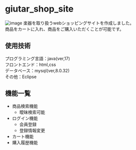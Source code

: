 # giutar_shop_site
![image](https://github.com/ksg0909/giutar_shop_site/assets/140469326/126a69b0-cbd0-44a2-a4b1-02b30dba4804)
楽器を取り扱うwebショッピングサイトを作成しました。  
商品をカートに入れ、商品をご購入いただくことが可能です。  
## 使用技術  
プログラミング言語：java(ver,17)  
フロントエンド：html,css  
データベース：mysql(ver,8.0.32)  
その他：Eclipse  

## 機能一覧
- 商品検索機能
  - 曖昧検索可能
- ログイン機能
  - 会員登録
  - 登録情報変更
- カート機能  
- 購入履歴機能  
